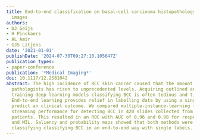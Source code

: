 ```yaml
---
title: End-to-end classification on basal-cell carcinoma histopathology whole-slides
  images
authors:
- DJ Geijs
- H Pinckaers
- AL Amir
- GJS Litjens
date: '2021-01-01'
publishDate: '2024-07-30T09:27:10.105647Z'
publication_types:
- paper-conference
publication: '*Medical Imaging*'
doi: 10.1117/12.2581042
abstract: The high incidence of BCC skin cancer caused that the amount of work for
  pathologists has risen to unprecedented levels. Acquiring outlined annotations for
  training deep learning models classifying BCC is often tedious and time consuming.
  End-to-end learning provides relief in labelling data by using a single label to
  predict an clinical outcome. We compared multiple-instance-learning (MIL) and a
  streaming performance for detecting BCC in 420 slides collected from 72 BCC positive
  patients. This resulted in an ROC with AUC of 0.96 and 0.98 for respectively streaming
  and MIL. Saliency and probability maps showed that both methods were capable of
  classifying classifying BCC in an end-to-end way with single labels.
---
```

